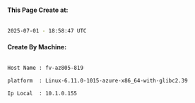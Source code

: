 
   
#### This Page Create at:

```bash

2025-07-01 - 18:58:47 UTC

```

#### Create By Machine:

```bash

Host Name : fv-az805-819

platform  : Linux-6.11.0-1015-azure-x86_64-with-glibc2.39

Ip Local  : 10.1.0.155

```

